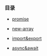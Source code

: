 ### 目录

* [promise](promise.html)

* [new-array](new-array.html)

* [import&export](import&export.html)

* [async&await](async&await.html)